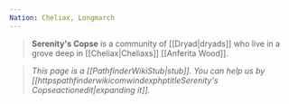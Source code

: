 ```yaml
---
Nation: Cheliax, Longmarch
---
```


> **Serenity's Copse** is a community of [[Dryad|dryads]] who live in a grove deep in [[Cheliax|Cheliaxs]] [[Anferita Wood]].


> *This page is a [[PathfinderWikiStub|stub]]. You can help us by [[httpspathfinderwikicomwindexphptitleSerenity's Copseactionedit|expanding it]].*